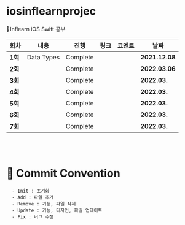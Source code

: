 # iosinflearnprojec
🌱Inflearn iOS Swift 공부

| 회차    | 내용                                           | 진행 | 링크                                                         | 코멘트                                                  | 날짜           |
| ------- | ---------------------------------------------- | ---- | ------------------------------------------------------------ | ------------------------------------------------------- | -------------- |
| **1회** | Data Types | Complete |  |  | **2021.12.08** |
| **2회** |  | Complete |  |  | **2022.03.06** |
| **3회** |  | Complete |  |  | **2022.03.** |
| **4회** |  | Complete |  |  | **2022.03.** |
| **5회** |  | Complete |  |  | **2022.03.** |
| **6회** |  | Complete |  |  | **2022.03.** |
| **7회** |  | Complete |  |  | **2022.03.** |


</br>

</br>



# :memo: Commit Convention

```
  - Init : 초기화
  - Add : 파일 추가
  - Remove : 기능, 파일 삭제
  - Update : 기능, 디자인, 파일 업데이트
  - Fix : 버그 수정
```

<br></br>
